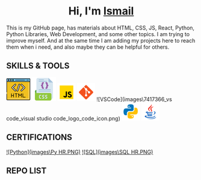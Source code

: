 <h1 align="center">Hi, I'm <a href="Dokuments\Resume English (neu).pdf/" target="_blank">Ismail</a></h1>
This is my GitHub page, has materials about HTML, CSS, JS, React, Python, Python Libraries, Web Development, and some other topics. I am trying to improve myself. And at the same time I am adding my projects here to reach them when i need, and also maybe they can be helpful for others.

## SKILLS & TOOLS

![HTML5](images\icons8-html-64.png)
![CSS3](images\icons8-css-64.png)
![JavaScript](images\icons8-javascript-48.png)
![Git](images\icons8-git-48.png)
![VSCode](images\7417366_vs code_visual studio code_logo_code_icon.png)
![Python](images\icons8-python-48.png)
![java](images\icons8-java-48.png)


## CERTIFICATIONS

<a href="https://www.hackerrank.com/certificates/334ebd496eef" target="_blank">![Python](images\Py HR.PNG)</a>
<a href="https://www.hackerrank.com/certificates/743852a5bd72" target="_blank">![SQL](images\SQL HR.PNG)</a>


## REPO LIST